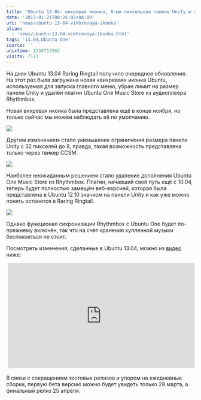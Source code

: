 ```yaml
---
title: 'Ubuntu 13.04: вихревая иконка, 8-ми пиксельная панель Unity и удаление плагина Ubuntu One Music Store'
date: '2013-01-21T00:26:02+04:00'
uri: 'news/ubuntu-13-04-vikhrevaya-ikonka'
alias: 
  - 'news/ubuntu-13-04-vikhrevaya-ikonka.html'
tags: '13.04,Ubuntu One'
source: ''
unixtime: 1358713562
visits: 7173
---
```

На днях Ubuntu 13.04 Raring Ringtail получило очередное обновление. На этот раз была загружена новая «вихревая» иконка Ubuntu, используемая для запуска главного меню, убран лимит на размер панели Unity и удалён плагин Ubuntu One Music Store из аудиоплеера Rhythmbox.

Новая вихревая иконка была представлена ещё в конце ноября, но только сейчас мы можем наблюдать её по умолчанию.

[![](img/2013/01/21/00-00/ubuntu-13-04-2-8399835926-o.jpg)](img/2013/01/21/00-00/ubuntu-13-04-2-8399835926-o.jpg)

Другим изменением стало уменьшение ограничения размера панели Unity c 32 пикселей до 8, правда, такая возможность представлена только через твикер CCSM.

[![](img/2013/01/21/00-00/ubuntu-13-04-1-8398750927-o.jpg)](img/2013/01/21/00-00/ubuntu-13-04-1-8398750927-o.jpg)

Наиболее неожиданным решением стало удаление дополнения Ubuntu One Music Store из Rhythmbox. Плагин, начавший свой путь ещё с 10.04, теперь будет полностью замещён веб-версией, которая была представлена в Ubuntu 12.10 значком на панели Unity и как уже можно понять останется в Raring Ringtail.

[![](img/2013/01/21/00-00/ubuntu-13-04-8399836232-o.jpg)](img/2013/01/21/00-00/ubuntu-13-04-8399836232-o.jpg)

Однако функционал сихронизации Rhythmbox с Ubuntu One будет по-прежнему включён, так что на счёт хранения купленной музыки беспокоиться не стоит.

Посмотреть изменения, сделанные в Ubuntu 13.04, можно из [видео](http://www.youtube.com/watch?feature=player_detailpage&v=t_1bhw9HN6M) ниже:

 <iframe src="http://www.youtube.com/embed/t_1bhw9HN6M" frameborder="0" width="500" height="281"></iframe>

В связи с сокращением тестовых релизов и упором на ежедневные сборки, первую бета версию можно будет увидеть только 28 марта, а финальный релиз 25 апреля.
